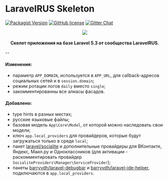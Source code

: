 # LaravelRUS Skeleton
[![Packagist Version](https://img.shields.io/packagist/v/laravelrus/skeleton.svg)](https://packagist.org/packages/laravelrus/skeleton)
[![GitHub license](https://img.shields.io/badge/license-MIT-blue.svg)](https://packagist.org/packages/laravelrus/skeleton)
[![Gitter Chat](https://img.shields.io/badge/Laravel-RUS-red.svg)](https://gitter.im/LaravelRUS/chat)

<p align="center">
    <img src="https://avatars3.githubusercontent.com/u/5966874?v=3&s=200"><br><br>
    <strong>Скелет приложения на базе Laravel 5.3 от сообщества LaravelRUS.</strong><br>
</p>

--

#### Изменения:

* параметр `APP_DOMAIN`, используется в `APP_URL`, для callback-адресов социальных сетей и в `session.domain`;
* режим ротации логов `daily` вместо `single`;
* закомментированны все алиасы фасадов.

#### Добавлено:

* type hints в разных местах;
* русские языковые файлы;
* базовая модель `App\Core\Model`, от которой можно наследовать свои модели;
* ключ `app.local_providers` для провайдеров, которые будут загружаться только в среде `local`;
* пакет [laravel/socialite](https://github.com/laravel/socialite) и дополнительные провайдеры для ВКонтакте, Яндекс, Маил.ру и Одноклассников (для активации - раскомментировать провайдер `SocialiteProviders\Manager\ServiceProvider`);
* пакеты [barryvdh/laravel-debugbar](https://github.com/barryvdh/laravel-debugbar) и [barryvdh/laravel-ide-helper](https://github.com/barryvdh/laravel-ide-helper), подключаются в `app.local_providers`.
